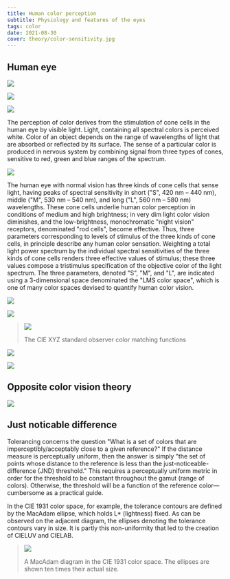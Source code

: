 ```yaml
---
title: Human color perception
subtitle: Physiology and features of the eyes
tags: color
date: 2021-08-30
cover: theory/color-sensitivity.jpg
---
```


## Human eye

![](./eye/Eyesection.svg)

![](./eye/retina.jpg)

![](./eye/Human-visual-pathway.svg)

The perception of color derives from the stimulation of cone cells in the human eye by visible light. Light, containing all spectral colors is perceived white. Color of an object depends on the range of wavelengths of light that are absorbed or reflected by its surface. The sense of a particular color is produced in nervous system by combining signal from three types of cones, sensitive to red, green and blue ranges of the spectrum.

![](./eye/Distribution_of_Cones_and_Rods_on_Human_Retina.png)

The human eye with normal vision has three kinds of cone cells that sense light, having peaks of spectral sensitivity in short ("S", 420 nm – 440 nm), middle ("M", 530 nm – 540 nm), and long ("L", 560 nm – 580 nm) wavelengths. These cone cells underlie human color perception in conditions of medium and high brightness; in very dim light color vision diminishes, and the low-brightness, monochromatic "night vision" receptors, denominated "rod cells", become effective. Thus, three parameters corresponding to levels of stimulus of the three kinds of cone cells, in principle describe any human color sensation. Weighting a total light power spectrum by the individual spectral sensitivities of the three kinds of cone cells renders three effective values of stimulus; these three values compose a tristimulus specification of the objective color of the light spectrum. The three parameters, denoted "S", "M", and "L", are indicated using a 3-dimensional space denominated the "LMS color space", which is one of many color spaces devised to quantify human color vision. 



![](/media/theory/color-sensitivity.jpg)

![](./eye/Cone-fundamentals-with-srgb-spectrum.svg)

> <img src="./cie-1931.svg">
>
>The CIE XYZ standard observer color matching functions

![](./eye/Eyesensitivity.svg)

![](./Line_of_purples.png)

## Opposite color vision theory

![](./eye/Diagram_of_the_opponent_process.png)

## Just noticable difference

Tolerancing concerns the question "What is a set of colors that are imperceptibly/acceptably close to a given reference?" If the distance measure is perceptually uniform, then the answer is simply "the set of points whose distance to the reference is less than the just-noticeable-difference (JND) threshold." This requires a perceptually uniform metric in order for the threshold to be constant throughout the gamut (range of colors). Otherwise, the threshold will be a function of the reference color—cumbersome as a practical guide.

In the CIE 1931 color space, for example, the tolerance contours are defined by the MacAdam ellipse, which holds L* (lightness) fixed. As can be observed on the adjacent diagram, the ellipses denoting the tolerance contours vary in size. It is partly this non-uniformity that led to the creation of CIELUV and CIELAB. 

>![](./CIExy1931_MacAdam.png)
>
>A MacAdam diagram in the CIE 1931 color space. The ellipses are shown ten times their actual size.
